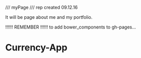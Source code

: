 /// myPage ///
rep created 09.12.16

It will be page about me and my portfolio.

!!!!!! REMEMBER !!!!!!
to add bower_components to gh-pages...
# Currency-App
